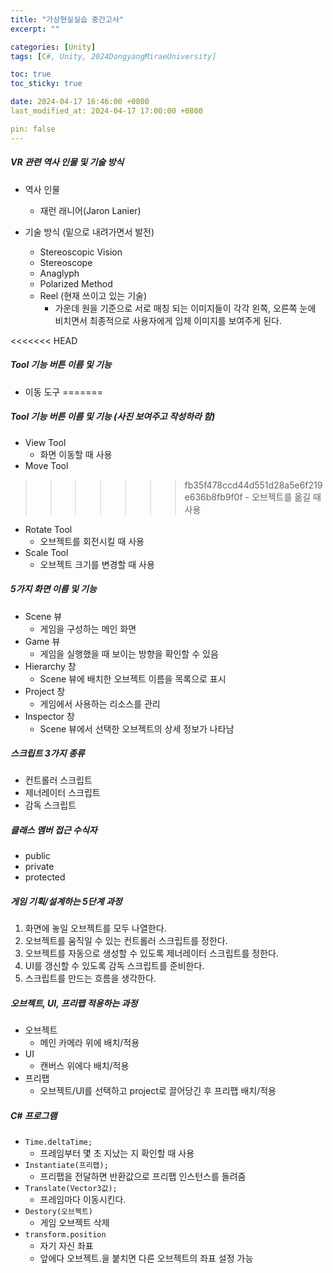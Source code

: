 ```yaml
---
title: "가상현실실습 중간고사"
excerpt: ""

categories: [Unity]
tags: [C#, Unity, 2024DongyangMiraeUniversity]

toc: true
toc_sticky: true

date: 2024-04-17 16:46:00 +0800
last_modified_at: 2024-04-17 17:00:00 +0800

pin: false
---
```


##### VR 관련 역사 인물 및 기술 방식

- 역사 인물
    - 재런 래니어(Jaron Lanier)

- 기술 방식 (밑으로 내려가면서 발전)
    - Stereoscopic Vision
    - Stereoscope
    - Anaglyph
    - Polarized Method
    - Reel (현재 쓰이고 있는 기술)
        - 가운데 원을 기준으로 서로 매칭 되는 이미지들이 각각 왼쪽, 오른쪽 눈에 비치면서 최종적으로 사용자에게 입체 이미지를 보여주게 된다.

<<<<<<< HEAD
##### Tool 기능 버튼 이름 및 기능
- 이동 도구
=======
##### Tool 기능 버튼 이름 및 기능 (사진 보여주고 작성하라 함)
- View Tool
    - 화면 이동할 때 사용
- Move Tool
>>>>>>> fb35f478ccd44d551d28a5e6f219e636b8fb9f0f
    - 오브젝트를 옮길 때 사용
- Rotate Tool
    - 오브젝트를 회전시킬 때 사용
- Scale Tool
    - 오브젝트 크기를 변경할 때 사용

##### 5가지 화면 이름 및 기능
- Scene 뷰
    - 게임을 구성하는 메인 화면
- Game 뷰
    - 게임을 실행했을 때 보이는 방향을 확인할 수 있음
- Hierarchy 창
    - Scene 뷰에 배치한 오브젝트 이름을 목록으로 표시
- Project 창
    - 게임에서 사용하는 리소스를 관리
- Inspector 창
    - Scene 뷰에서 선택한 오브젝트의 상세 정보가 나타남

##### 스크립트 3가지 종류
- 컨트롤러 스크립트
- 제너레이터 스크립트
- 감독 스크립트

##### 클래스 멤버 접근 수식자
- public
- private
- protected

##### 게임 기획/설계하는 5단계 과정
1. 화면에 놓일 오브젝트를 모두 나열한다.
2. 오브젝트를 움직일 수 있는 컨트롤러 스크립트를 정한다.
3. 오브젝트를 자동으로 생성할 수 있도록 제너레이터 스크립트를 정한다.
4. UI를 갱신할 수 있도록 감독 스크립트를 준비한다.
5. 스크립트를 만드는 흐름을 생각한다.

##### 오브젝트, UI, 프리팹 적용하는 과정
- 오브젝트
    - 메인 카메라 위에 배치/적용
- UI
    - 캔버스 위에다 배치/적용
- 프리팹
    - 오브젝트/UI를 선택하고 project로 끌어당긴 후 프리팹 배치/적용

##### C# 프로그램
- ```Time.deltaTime;```
    - 프레임부터 몇 초 지났는 지 확인할 때 사용
- ```Instantiate(프리팹);```
    - 프리팹을 전달하면 반환값으로 프리팹 인스턴스를 돌려줌
- ```Translate(Vector3값);```
    - 프레임마다 이동시킨다.
- ```Destory(오브젝트)```
    - 게임 오브젝트 삭제
- ```transform.position```
    - 자기 자신 좌표
    - 앞에다 오브젝트.을 붙치면 다른 오브젝트의 좌표 설정 가능

